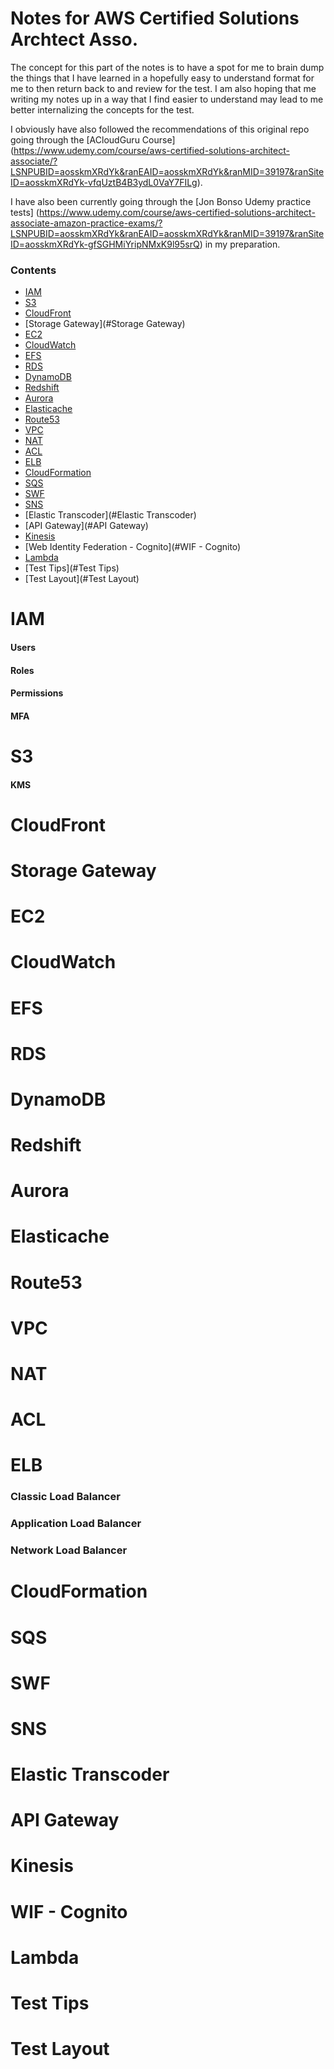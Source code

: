 # Notes for AWS Certified Solutions Archtect Asso. 

The concept for this part of the notes is to have a spot for me to brain dump the things that I have learned in a hopefully easy to understand format for me to then return back to and review for the test. I am also hoping that me writing my notes up in a way that I find easier to understand may lead to me better internalizing the concepts for the test. 

I obviously have also followed the recommendations of this original repo going through the [ACloudGuru Course] (https://www.udemy.com/course/aws-certified-solutions-architect-associate/?LSNPUBID=aosskmXRdYk&ranEAID=aosskmXRdYk&ranMID=39197&ranSiteID=aosskmXRdYk-vfqUztB4B3ydL0VaY7FILg). 

I have also been currently going through the [Jon Bonso Udemy practice tests] (https://www.udemy.com/course/aws-certified-solutions-architect-associate-amazon-practice-exams/?LSNPUBID=aosskmXRdYk&ranEAID=aosskmXRdYk&ranMID=39197&ranSiteID=aosskmXRdYk-gfSGHMiYripNMxK9l95srQ) in my preparation.   



### Contents 
- [IAM](#IAM)
- [S3](#S3)
- [CloudFront](#CloudFront)
- [Storage Gateway](#Storage Gateway)
- [EC2](#EC2)
- [CloudWatch](#CloudWatch)
- [EFS](#EFS)
- [RDS](#RDS)
- [DynamoDB](#DynamoDB)
- [Redshift](#Redshift)
- [Aurora](#Aurora)
- [Elasticache](#Elasticache)
- [Route53](#Route53)
- [VPC](#VPC)
- [NAT](#NAT)
- [ACL](#ACL)
- [ELB](#ELB)
- [CloudFormation](#CloudFormation)
- [SQS](#SQS)
- [SWF](#SWF)
- [SNS](#SNS)
- [Elastic Transcoder](#Elastic Transcoder)
- [API Gateway](#API Gateway)
- [Kinesis](#Kinesis)
- [Web Identity Federation - Cognito](#WIF - Cognito)
- [Lambda](#Lambda)
- [Test Tips](#Test Tips)
- [Test Layout](#Test Layout)


# IAM
#### Users

#### Roles

#### Permissions

#### MFA


# S3

#### KMS


# CloudFront

# Storage Gateway

# EC2

# CloudWatch

# EFS

# RDS

# DynamoDB

# Redshift

# Aurora 

# Elasticache

# Route53

# VPC

# NAT

# ACL

# ELB

### Classic Load Balancer
### Application Load Balancer
### Network Load Balancer

# CloudFormation

# SQS

# SWF

# SNS

# Elastic Transcoder 

# API Gateway 

# Kinesis 

# WIF - Cognito 

# Lambda 

# Test Tips

# Test Layout

